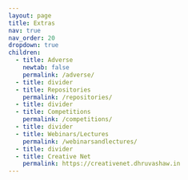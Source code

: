 ```yaml
---
layout: page
title: Extras
nav: true
nav_order: 20
dropdown: true
children:
  - title: Adverse
    newtab: false
    permalink: /adverse/
  - title: divider
  - title: Repositories
    permalink: /repositories/
  - title: divider
  - title: Competitions
    permalink: /competitions/
  - title: divider
  - title: Webinars/Lectures
    permalink: /webinarsandlectures/
  - title: divider
  - title: Creative Net
    permalink: https://creativenet.dhruvashaw.in
---
```

